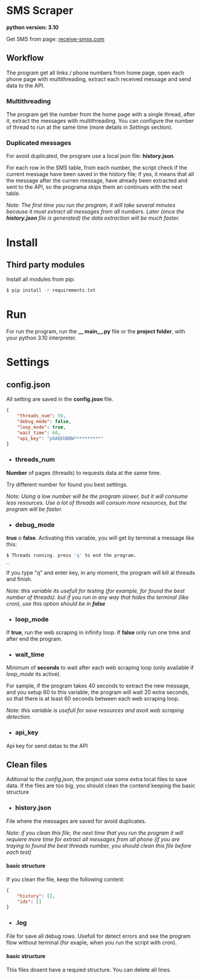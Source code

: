 # SMS Scraper
**python version: 3.10**

Get SMS from page: [receive-smss.com](https://receive-smss.com/)

## Workflow

The program get all links / phone numbers from home page, open each phone page with multithreading, extract each received message and send data to the API.

### Multithreading

The program get the number from the home page with a single thread, after it, extract the messages with multithreading. You can configure the number of thread to run at the same time (more details in *Settings* section).

### Duplicated messages

For avoid duplicated, the program use a local json file: **history.json**.

For each row in the SMS table, from each number, the script check if the current message have been saved in the history file; if yes, it means that all the message after the curren message, have already been extracted and sent to the API, so the programa skips them an continues with the next table. 

*Note: The first time you run the program, it will take several minutes because it must extract all messages from all numbers. Later (once the **history.json** file is generated) the data extraction will be much faster.*

# Install
## Third party modules

Install all modules from pip: 

``` bash
$ pip install -r requirements.txt
```

# Run

For run the program, run the **__ main__.py** file or the **project folder**, with your python 3.10 interpreter. 

# Settings

## config.json
All setting are saved in the **config.json** file. 

```json
{
    "threads_num": 50,
    "debug_mode": false,
    "loop_mode": true,
    "wait_time": 60, 
    "api_key": "p8AQEUBBW**********"
}
```

* ### threads_num

**Number** of pages (threads) to requests data at the same time.

Try different number for found you best settings. 

*Note: Using a low number will be the program slower, but it will consume less resources. Use a lot of threads will consum more resources, but the program will be faster.* 

* ### debug_mode

**true** o **false**. 
Activating this variable, you will get by terminal a message like this: 

```bash
$ Threads running. press 'q' to end the program. 
_
```

If you type "q" and enter key, in any moment, the program will kill al threads and finish.

*Note: this variable its usefull for testing (for example, for found the best number of threads). but if you run in any way that hides the terminal (like cron), use this option should be in **false***

* ### loop_mode

If **true**, run the web scraping in infinity loop. If **false** only run one time and after end the program. 

* ### wait_time

Minimum of **seconds** to wait after each web scraping loop (only available if *loop_mode* its active).

For sample, if the program takes 40 seconds to extract the new message, and you setup 60 to this variable, the program will wait 20 extra seconds, so that there is at least 60 seconds between each web scraping loop.

*Note: this variable is usefull for save resources and avoit web scraping detection.*

* ### api_key

Api key for send datas to the API

## Clean files

Aditional to the *config.json*, the project use some extra local files to save data. If the files are too big, you should clean the contend keeping the basic structure

+ ### history.json

File where the messages are saved for avoid duplicates. 

*Note: if you clean this file, the next time that you run the program it will requiere more time for extract all messages from all phone (if you are traying to found the best threads number, you should clean this file before each test)*

#### basic structure
If you clean the file, keep the following content:
```json
{
    "history": [],
    "ids": []
}
```

* ### .log

File for save all debug rows. Usefull for detect errors and see the program flow without terminal (for exaple, when you run the script with cron).

#### basic structure
This files dosent have a requied structure. You can delete all lines. 